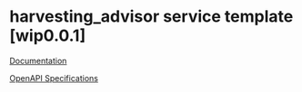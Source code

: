 # harvesting_advisor service template \[wip0.0.1\]

[Documentation](https://htmlpreview.github.io/?https://github.com/atlasH2020-templates/harvesting_advisor/blob/wip0.0.1/doc.html)

[OpenAPI Specifications](https://sensorsystems.iais.fraunhofer.de/doc/?url=https://raw.githubusercontent.com/atlasH2020-templates/harvesting_advisor/wip0.0.1/oas)  
